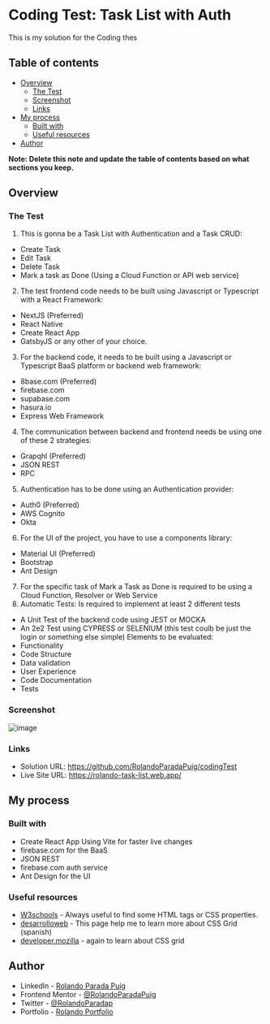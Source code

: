 # Coding Test: Task List with Auth

This is my solution for the Coding thes

## Table of contents

- [Overview](#overview)
  - [The Test](#the-Test)
  - [Screenshot](#screenshot)
  - [Links](#links)
- [My process](#my-process)
  - [Built with](#built-with)
  - [Useful resources](#useful-resources)
- [Author](#author)

**Note: Delete this note and update the table of contents based on what sections you keep.**

## Overview

### The Test

1) This is gonna be a Task List with Authentication and a Task CRUD:
- Create Task
- Edit Task
- Delete Task
- Mark a task as Done (Using a Cloud Function or API web service)
2) The test frontend code needs to be built using Javascript or Typescript with a
React Framework:
- NextJS (Preferred)
- React Native
- Create React App
- GatsbyJS or any other of your choice.
3) For the backend code, it needs to be built using a Javascript or Typescript
BaaS platform or backend web framework:
- 8base.com (Preferred)
- firebase.com
- supabase.com
- hasura.io
- Express Web Framework
4) The communication between backend and frontend needs be using one of
these 2 strategies:
- Grapqhl (Preferred)
- JSON REST
- RPC
5) Authentication has to be done using an Authentication provider:
- Auth0 (Preferred)
- AWS Cognito
- Okta
6) For the UI of the project, you have to use a components library:
- Material UI (Preferred)
- Bootstrap
- Ant Design
7) For the specific task of Mark a Task as Done is required to be using a Cloud
Function, Resolver or Web Service
8) Automatic Tests: Is required to implement at least 2 different tests
- A Unit Test of the backend code using JEST or MOCKA
- An 2e2 Test using CYPRESS or SELENIUM (this test coulb be just the login
or something else simple)
Elements to be evaluated:
- Functionality
- Code Structure
- Data validation
- User Experience
- Code Documentation
- Tests


### Screenshot

![image](![image](https://user-images.githubusercontent.com/33847751/181679683-213233ea-29e3-4bee-b1e2-528bffaf734b.png))


### Links

- Solution URL: https://github.com/RolandoParadaPuig/codingTest
- Live Site URL: https://rolando-task-list.web.app/

## My process

### Built with

- Create React App Using Vite for faster live changes
- firebase.com for the BaaS
- JSON REST 
- firebase.com auth service
- Ant Design for the UI


### Useful resources

- [W3schools](https://www.w3schools.com/) - Always useful to find some HTML tags or CSS properties.
- [desarrolloweb](https://desarrolloweb.com/articulos/ajustar-filas-columnas-rejilla-css-grid) - This page help me to learn more about CSS Grid (spanish)
- [developer.mozilla](https://developer.mozilla.org/es/docs/Web/CSS/CSS_Grid_Layout) - again to learn about CSS grid 


## Author

- LinkedIn - [Rolando Parada Puig](https://www.linkedin.com/in/rolando-parada-puig)
- Frontend Mentor - [@RolandoParadaPuig](https://www.frontendmentor.io/profile/RolandoParadaPuig)
- Twitter - [@RolandoParadap](https://twitter.com/RolandoParadap)
- Portfolio - [Rolando Portfolio](https://rolando-portfolio.web.app/)
